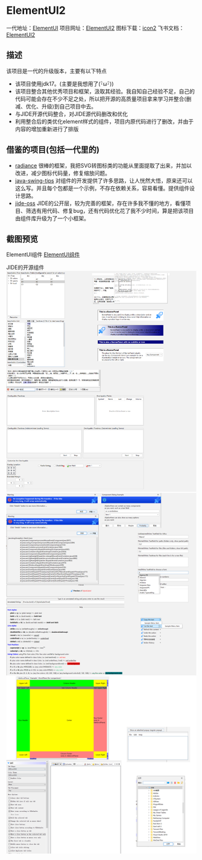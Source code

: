 # ElementUI2

一代地址：[ElementUI](https://github.com/gufengchangdao/ElementUI)
项目网址：[ElementUI2](https://github.com/gufengchangdao/ElementUI2)
图标下载：[icon2](https://n77a3mjegs.feishu.cn/file/boxcnKDKsBsLaf3NMMBC1vdHUMe)
飞书文档：[ElementUI2](https://n77a3mjegs.feishu.cn/docx/C7bYdinwZoS8QVx7FfXcyvBLnIc)

## 描述

该项目是一代的升级版本，主要有以下特点

- 该项目使用jdk17。(主要是我想用了(･ิω･ิ))
- 该项目整合其他优秀项目和框架，汲取其经验。我自知自己经验不足，自己的代码可能会存在不少不足之处，所以把开源的高质量项目拿来学习并整合(删减、优化、升级)到自己项目中去。
- 与JIDE开源代码整合，对JIDE源代码删改和优化
- 利用整合后的类优化element样式的组件，项目内原代码进行了删改，并由于内容的增加重新进行了排版

## 借鉴的项目(包括一代里的)

- [radiance](https://github.com/kirill-grouchnikov/radiance)
  很棒的框架，我把SVG转图标类的功能从里面提取了出来，并加以改进，减少图标代码量，修复缩放问题。
- [java-swing-tips](https://github.com/aterai/java-swing-tips.git)
  对组件的开发提供了许多思路，让人恍然大悟，原来还可以这么写。并且每个包都是一个示例，不存在依赖关系，容易看懂。提供组件设计思路。
- [jide-oss](https://github.com/jidesoft/jide-oss)
  JIDE的公开层，较为完善的框架，存在许多我不懂的地方，看懂项目、筛选有用代码、修复bug，还有代码优化花了我不少时间，算是把该项目由组件库升级为了一个小框架。

## 截图预览

ElementUI组件
[ElementUI组件](https://riw8lxejdn.feishu.cn/docx/Yoszdo08qooCAJxOKlQcS4hJnTg#XYMydSEyAogeOixOAzqcTV1ened)

JIDE的开源组件
![](src\test\resources\img\1.png)
![](src\test\resources\img\2.png)
![](src\test\resources\img\3.png)